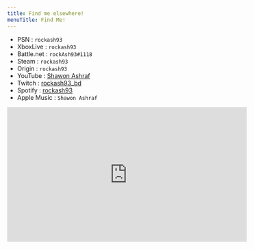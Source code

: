 ```yaml
---
title: Find me elsewhere!
menuTitle: Find Me!
---
```


- PSN : `rockash93`
- XboxLive : `rockash93`
- Battle.net : `rockAsh93#1118`
- Steam : `rockash93`
- Origin : `rockash93`
- YouTube : [Shawon Ashraf](https://www.youtube.com/channel/UCbG9ej0a4InsenZSplt4mjg)
- Twitch : [rockash93_bd](https://www.twitch.tv/rockash93_bd)
- Spotify : [rockash93](https://open.spotify.com/user/rockash93?si=s9TGE8RGRCC2eW1rn-RaEQ)
- Apple Music : `Shawon Ashraf`


<iframe width="560" height="315" src="https://www.youtube.com/embed/t-JWh6BUmpo" frameborder="0" allow="accelerometer; autoplay; encrypted-media; gyroscope; picture-in-picture" allowfullscreen></iframe>
